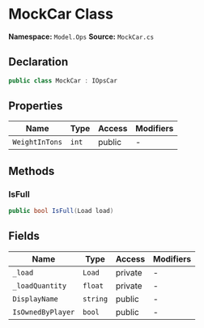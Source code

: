 # MockCar Class

**Namespace:** `Model.Ops`
**Source:** `MockCar.cs`

## Declaration

```csharp
public class MockCar : IOpsCar
```

## Properties

| Name | Type | Access | Modifiers |
|------|------|--------|-----------|
| `WeightInTons` | `int` | public | - |

## Methods

### IsFull

```csharp
public bool IsFull(Load load)
```

## Fields

| Name | Type | Access | Modifiers |
|------|------|--------|-----------|
| `_load` | `Load` | private | - |
| `_loadQuantity` | `float` | private | - |
| `DisplayName` | `string` | public | - |
| `IsOwnedByPlayer` | `bool` | public | - |

